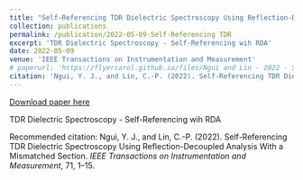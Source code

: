 ```yaml
---
title: "Self-Referencing TDR Dielectric Spectroscopy Using Reflection-Decoupled Analysis With a Mismatched Section"
collection: publications
permalink: /publication/2022-05-09-Self-Referencing TDR
excerpt: 'TDR Dielectric Spectroscopy - Self-Referencing wih RDA'
date: 2022-05-09
venue: 'IEEE Transactions on Instrumentation and Measurement'
# paperurl: 'https://flyercarol.github.io/files/Ngui and Lin - 2022 - Self-Referencing TDR Dielectric Spectroscopy Using.pdf'
citation: 'Ngui, Y. J., and Lin, C.-P. (2022). Self-Referencing TDR Dielectric Spectroscopy Using Reflection-Decoupled Analysis With a Mismatched Section. <i>IEEE Transactions on Instrumentation and Measurement</i>, 71, 1–15.'
---
```


<a href='https://flyercarol.github.io/files/Ngui and Lin - 2022 - Self-Referencing TDR Dielectric Spectroscopy Using.pdf'>Download paper here</a>

TDR Dielectric Spectroscopy - Self-Referencing wih RDA

Recommended citation: Ngui, Y. J., and Lin, C.-P. (2022). Self-Referencing TDR Dielectric Spectroscopy Using Reflection-Decoupled Analysis With a Mismatched Section. <i>IEEE Transactions on Instrumentation and Measurement</i>, 71, 1–15.

<br><script type="text/javascript" src="https://cdnjs.buymeacoffee.com/1.0.0/button.prod.min.js" data-name="bmc-button" data-slug="flyercarol" data-color="#FFDD00" data-emoji=""  data-font="Cookie" data-text="Buy me a coffee" data-outline-color="#000000" data-font-color="#000000" data-coffee-color="#ffffff" ></script>
